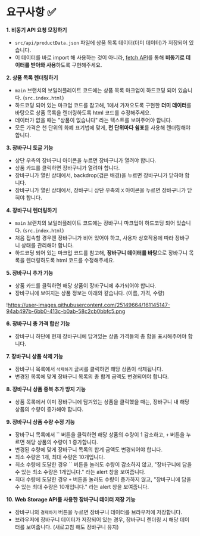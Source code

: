 # **요구사항 ✅**

**1. 비동기 API 요청 모킹하기**

- `src/api/productData.json` 파일에 상품 목록 데이터(더미 데이터)가 저장되어 있습니다.
- 이 데이터를 바로 import 해 사용하는 것이 아니라, [fetch API](https://developer.mozilla.org/ko/docs/Web/API/Fetch_API)를 통해 **비동기로 데이터를 받아와 사용**하도록 구현해주세요.

**2. 상품 목록 렌더링하기**

- `main` 브랜치의 보일러플레이트 코드에는 상품 목록 마크업이 하드코딩 되어 있습니다. (`src.index.html`)
- 하드코딩 되어 있는 마크업 코드를 참고해, 1에서 가져오도록 구현한 **더미 데이터**를 바탕으로 상품 목록을 렌더링하도록 html 코드를 수정해주세요.
- 데이터가 없을 때는 "상품이 없습니다" 라는 텍스트를 보여주어야 합니다.
- 모든 가격은 천 단위의 화폐 표기법에 맞게, **천 단위마다 쉼표**를 사용해 렌더링해야 합니다.

**3. 장바구니 토글 기능**

- 상단 우측의 장바구니 아이콘을 누르면 장바구니가 열려야 합니다.
- 상품 카드를 클릭하면 장바구니가 열려야 합니다.
- 장바구니가 열린 상태에서, backdrop(검은 배경)을 누르면 장바구니가 닫혀야 합니다.
- 장바구니가 열린 상태에서, 장바구니 상단 우측의 `X` 아이콘을 누르면 장바구니가 닫혀야 합니다.

**4. 장바구니 렌더링하기**

- `main` 브랜치의 보일러플레이트 코드에는 장바구니 마크업이 하드코딩 되어 있습니다. (`src.index.html`)
- 처음 접속할 경우엔 장바구니가 비어 있어야 하고, 사용자 상호작용에 따라 장바구니 상태를 관리해야 합니다.
- 하드코딩 되어 있는 마크업 코드를 참고해, **장바구니 데이터를 바탕**으로 장바구니 목록을 렌더링하도록 html 코드를 수정해주세요.

**5. 장바구니 추가 기능**

- 상품 카드를 클릭하면 해당 상품이 장바구니에 추가되어야 합니다.
- 장바구니에 보여지는 상품 정보는 아래와 같습니다. (이름, 가격, 수량)

!https://user-images.githubusercontent.com/25149664/161145147-94ab497b-6bb0-413c-b0ab-58c2cb0bbfc5.png

**6. 장바구니 총 가격 합산 기능**

- 장바구니 하단에 현재 장바구니에 담겨있는 상품 가격들의 총 합을 표시해주어야 합니다.

**7. 장바구니 상품 삭제 기능**

- 장바구니 목록에서 `삭제하기` 글씨를 클릭하면 해당 상품이 삭제됩니다.
- 변경된 목록에 맞게 장바구니 목록의 총 합계 금액도 변경되어야 합니다.

**8. 장바구니 상품 중복 추가 방지 기능**

- 상품 목록에서 이미 장바구니에 담겨있는 상품을 클릭했을 때는, 장바구니 내 해당 상품의 수량이 증가해야 합니다.

**9. 장바구니 상품 수량 수정 기능**

- 장바구니 목록에서 `` 버튼을 클릭하면 해당 상품의 수량이 1 감소하고, `+` 버튼을 누르면 해당 상품의 수량이 1 증가합니다.
- 변경된 수량에 맞게 장바구니 목록의 합계 금액도 변경되어야 합니다.
- 최소 수량은 1개, 최대 수량은 10개입니다.
- 최소 수량에 도달한 경우 `` 버튼을 눌러도 수량이 감소하지 않고, "장바구니에 담을 수 있는 최소 수량은 1개입니다." 라는 alert 창을 보여줍니다.
- 최대 수량에 도달한 경우 `+` 버튼을 눌러도 수량이 증가하지 않고, "장바구니에 담을 수 있는 최대 수량은 10개입니다." 라는 alert 창을 보여줍니다.

**10. Web Storage API를 사용한 장바구니 데이터 저장 기능**

- 장바구니의 `결제하기` 버튼을 누르면 장바구니 데이터를 브라우저에 저장합니다.
- 브라우저에 장바구니 데이터가 저장되어 있는 경우, 장바구니 렌더링 시 해당 데이터를 보여줍니다. (새로고침 해도 장바구니 유지)
